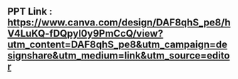 ## PPT Link : https://www.canva.com/design/DAF8qhS_pe8/hV4LuKQ-fDQpyl0y9PmCcQ/view?utm_content=DAF8qhS_pe8&utm_campaign=designshare&utm_medium=link&utm_source=editor